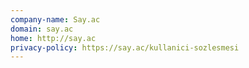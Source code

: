 ```yaml
---
company-name: Say.ac
domain: say.ac
home: http://say.ac
privacy-policy: https://say.ac/kullanici-sozlesmesi
---
```




